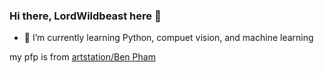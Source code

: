 ### Hi there, LordWildbeast here 👋

- 🌱 I’m currently learning Python, compuet vision, and machine learning

my pfp is from [artstation/Ben Pham](https://www.artstation.com/artwork/GaO96a)
<!--
**lordwildbeast/lordwildbeast** is a ✨ _special_ ✨ repository because its `README.md` (this file) appears on your GitHub profile.

Here are some ideas to get you started:

- 🔭 I’m currently working on ...
- 🌱 I’m currently learning ...
- 👯 I’m looking to collaborate on ...
- 🤔 I’m looking for help with ...
- 💬 Ask me about ...
- 📫 How to reach me: ...
- 😄 Pronouns: ...
- ⚡ Fun fact: ...
-->
